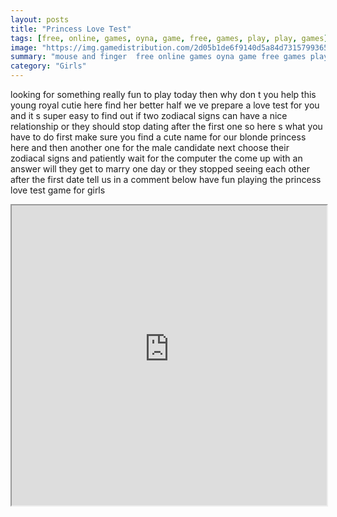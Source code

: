 ```yaml
---
layout: posts
title: "Princess Love Test"
tags: [free, online, games, oyna, game, free, games, play, play, games]
image: "https://img.gamedistribution.com/2d05b1de6f9140d5a84d7315799365e0.jpg"
summary: "mouse and finger  free online games oyna game free games play play games"
category: "Girls"
---
```


looking for something really fun to play today then why don t you help this young royal cutie here find her better half we ve prepare a love test for you and it s super easy to find out if two zodiacal signs can have a nice relationship or they should stop dating after the first one so here s what you have to do first make sure you find a cute name for our blonde princess here and then another one for the male candidate next choose their zodiacal signs and patiently wait for the computer the come up with an answer will they get to marry one day or they stopped seeing each other after the first date tell us in a comment below have fun playing the princess love test game for girls

<iframe width="100%" height="480px;" src="https://html5.gamedistribution.com/2d05b1de6f9140d5a84d7315799365e0/"></iframe>